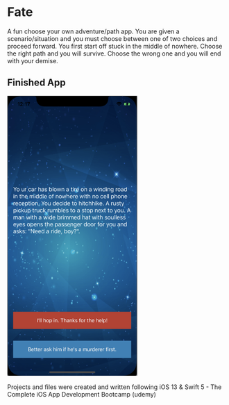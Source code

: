 

#  Fate

A fun choose your own adventure/path app. You are given a scenario/situation and you must choose between one of two choices and proceed forward. You first start off stuck in the middle of nowhere. Choose the right path and you will survive. Choose the wrong one and you will end with your demise.

## Finished App
<img src="https://github.com/GavinWon/Fate/blob/master/fate.png" alt="Finished App" width=300>

Projects and files were created and written following iOS 13 & Swift 5 - The Complete iOS App Development Bootcamp (udemy)






